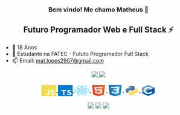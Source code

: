 <h3 align="center"> Bem vindo! Me chamo Matheus 👋</h2>
<h2 align="center"> Futuro Programador Web e Full Stack ⚡</h1>

- 🎉 18 Anos
- 🎒 Estudante na FATEC - Fututo Programador Full Stack
- 📫 Email: mat.lopes2907@gmail.com

<div align="center">
<a href= "https://github.com/MathLopes29">
<img height="160em" src="https://github-readme-stats.vercel.app/api?username=MathLopes29&show_icons=true&theme=gotham&include_all_commits=true&count_private=true"/>
<img height="160em" src="https://github-readme-stats.vercel.app/api/top-langs/?username=MathLopes29&layout=compact&langs_count=7&theme=gotham"/>  
</div>
       
<div style="display:inline_block" align="center"><br>
       <img align="center" alt="Math-Js" height="30" width="40" src="https://raw.githubusercontent.com/devicons/devicon/master/icons/javascript/javascript-plain.svg">
       <img align="center" alt="Math-Ts" height="30" width="40" src="https://raw.githubusercontent.com/devicons/devicon/master/icons/typescript/typescript-plain.svg">
       <img align="center" alt="Math-React" height="30" width="40" src="https://raw.githubusercontent.com/devicons/devicon/master/icons/react/react-original.svg">
       <img align="center" alt="Math-HTML" height="30" width="40" src="https://raw.githubusercontent.com/devicons/devicon/master/icons/html5/html5-original.svg">
       <img align="center" alt="Math-CSS" height="30" width="40" src="https://raw.githubusercontent.com/devicons/devicon/master/icons/css3/css3-original.svg">
       <img align="center" alt="Math-Python" height="30" width="40" src="https://raw.githubusercontent.com/devicons/devicon/master/icons/python/python-original.svg">
       <img align="center" alt="Math-C" height="30" width="40" src="https://raw.githubusercontent.com/devicons/devicon/master/icons/c/c-original.svg">
</div>
    
<br>
    
<div align="center">
  <a href="https://www.instagram.com/math_lopes29/" target="_blank"><img src="https://img.shields.io/badge/-Instagram-%23E4405F?style=for-the-badge&logo=instagram&logoColor=white" target="_blank"></a>
  <a href="https://www.linkedin.com/in/matheus-lopes-louren%C3%A7o-6a627b231/" target="_blank"><img src="https://img.shields.io/badge/-LinkedIn-%230077B5?style=for-the-badge&logo=linkedin&logoColor=white" target="_blank"></a> 
  <a href = "mailto:mat.lopes2907@gmail.com"><img src="https://img.shields.io/badge/-Gmail-%23333?style=for-the-badge&logo=gmail&logoColor=white" target="_blank"></a>
</div>
 
